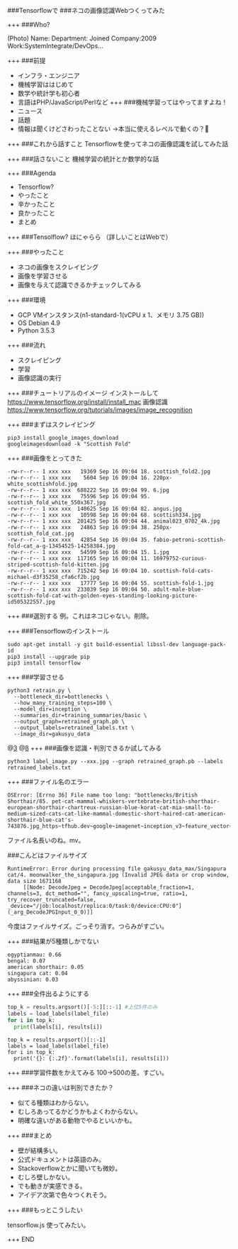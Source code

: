 ###Tensorflowで
###ネコの画像認識Webつくってみた

+++
###Who?

(Photo)
Name:
Department:
Joined Company:2009
Work:SystemIntegrate/DevOps...

+++
###前提
- インフラ・エンジニア
- 機械学習ははじめて
- 数学や統計学も初心者
- 言語はPHP/JavaScript/Perlなど
+++
###機械学習ってはやってますよね！
- ニュース
- 話題
- 情報は聞くけどさわったことない
→本当に使えるレベルで動くの？🤔

+++
###これから話すこと
Tensorflowを使ってネコの画像認識を試してみた話

+++
###話さないこと
機械学習の統計とか数学的な話

+++
###Agenda
- Tensorflow?
- やったこと
- 辛かったこと
- 良かったこと
- まとめ

+++
###Tensolflow?
ほにゃらら
（詳しいことはWebで）

+++
###やったこと
- ネコの画像をスクレイピング
- 画像を学習させる
- 画像を与えて認識できるかチェックしてみる

+++
###環境
- GCP VMインスタンス(n1-standard-1(vCPU x 1、メモリ 3.75 GB))
- OS Debian 4.9
- Python 3.5.3

+++
###流れ
- スクレイピング
- 学習
- 画像認識の実行

+++
###チュートリアルのイメージ
インストールして
https://www.tensorflow.org/install/install_mac
画像認識
https://www.tensorflow.org/tutorials/images/image_recognition

+++
###まずはスクレイピング
```
pip3 install google_images_download
googleimagesdownload -k "Scottish Fold"
```

+++
###画像をとってきた
```
-rw-r--r-- 1 xxx xxx   19369 Sep 16 09:04 18. scottish_fold2.jpg
-rw-r--r-- 1 xxx xxx    5604 Sep 16 09:04 16. 220px-white_scottishfold.jpg
-rw-r--r-- 1 xxx xxx  688222 Sep 16 09:04 99. 6.jpg
-rw-r--r-- 1 xxx xxx   75596 Sep 16 09:04 95. scottish_fold_white_550x367.jpg
-rw-r--r-- 1 xxx xxx  140625 Sep 16 09:04 82. angus.jpg
-rw-r--r-- 1 xxx xxx   10598 Sep 16 09:04 68. scottish334.jpg
-rw-r--r-- 1 xxx xxx  201425 Sep 16 09:04 44. animal023_0702_4k.jpg
-rw-r--r-- 1 xxx xxx   24863 Sep 16 09:04 38. 250px-scottish_fold_cat.jpg
-rw-r--r-- 1 xxx xxx   42854 Sep 16 09:04 35. fabio-petroni-scottish-fold-cat_a-g-13454525-14258384.jpg
-rw-r--r-- 1 xxx xxx   54599 Sep 16 09:04 15. 1.jpg
-rw-r--r-- 1 xxx xxx  117165 Sep 16 09:04 11. 16979752-curious-striped-scottish-fold-kitten.jpg
-rw-r--r-- 1 xxx xxx  715242 Sep 16 09:04 10. scottish-fold-cats-michael-d3f35258_cfa6cf2b.jpg
-rw-r--r-- 1 xxx xxx   17777 Sep 16 09:04 55. scottish-fold-1.jpg
-rw-r--r-- 1 xxx xxx  233039 Sep 16 09:04 50. adult-male-blue-scottish-fold-cat-with-golden-eyes-standing-looking-picture-id505322557.jpg
```
+++
###選別する
例。これはネコじゃない。削除。

+++
###Tensorflowのインストール
```
sudo apt-get install -y git build-essential libssl-dev language-pack-id
pip3 install --upgrade pip
pip3 install tensorflow
```

+++
###学習させる

```
python3 retrain.py \
  --bottleneck_dir=bottlenecks \
  --how_many_training_steps=100 \
  --model_dir=inception \
  --summaries_dir=training_summaries/basic \
  --output_graph=retrained_graph.pb \
  --output_labels=retrained_labels.txt \
  --image_dir=gakusyu_data
```
@[3](training_steps：学習回数)
@[8](gakusyu_data：学習させる画像フォルダ)
+++
###画像を認識・判別できるか試してみる
```
python3 label_image.py --xxx.jpg --graph retrained_graph.pb --labels retrained_labels.txt
```

+++
###ファイル名のエラー
```
OSError: [Errno 36] File name too long: "bottlenecks/British Shorthair/85. pet-cat-mammal-whiskers-vertebrate-british-shorthair-european-shorthair-chartreux-russian-blue-korat-cat-mia-small-to-medium-sized-cats-cat-like-mammal-domestic-short-haired-cat-american-shorthair-blue-cat's-743876.jpg_https~tfhub.dev~google~imagenet~inception_v3~feature_vector~1.txt"
```
ファイル名長いのね。mv。

###こんどはファイルサイズ
```
RuntimeError: Error during processing file gakusyu_data_max/Singapura cat/4. moonwalker_the_singapura.jpg (Invalid JPEG data or crop window, data size 1671168
	 [[Node: DecodeJpeg = DecodeJpeg[acceptable_fraction=1, channels=3, dct_method="", fancy_upscaling=true, ratio=1, try_recover_truncated=false, _device="/job:localhost/replica:0/task:0/device:CPU:0"](_arg_DecodeJPGInput_0_0)]]
```  
今度はファイルサイズ。ごっそり消す。つらみがすごい。

+++
###結果が5種類しかでない
```
egyptianmau: 0.66
bengal: 0.07
american shorthair: 0.05
singapura cat: 0.04
abyssinian: 0.03
```
+++
###全件出るようにする
```label_image.py
top_k = results.argsort()[-5:][::-1] #上位5件のみ
labels = load_labels(label_file)
for i in top_k:
  print(labels[i], results[i])
```
```
top_k = results.argsort()[::-1]
labels = load_labels(label_file)
for i in top_k:
  print('{}: {:.2f}'.format(labels[i], results[i]))
```
+++
###学習件数をかえてみる
100→500の差。すごい。

+++
###ネコの違いは判別できたか？
- 似てる種類はわからない。
- むしろあってるかどうかもよくわからない。
- 明確な違いがある動物でやるといいかも。

+++
###まとめ
- 壁が結構多い。
- 公式ドキュメントは英語のみ。
- Stackoverflowとかに聞いても微妙。
- むしろ壁しかない。
- でも動きが実感できる。
- アイデア次第で色々つくれそう。

+++
###もっとこうしたい

tensorflow.js 使ってみたい。

+++
END

